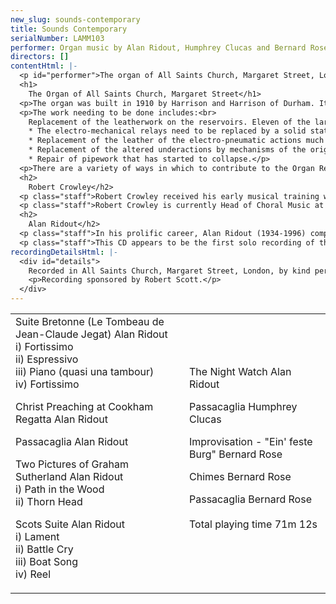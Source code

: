 ```yaml
---
new_slug: sounds-contemporary
title: Sounds Contemporary
serialNumber: LAMM103
performer: Organ music by Alan Ridout, Humphrey Clucas and Bernard Rose
directors: []
contentHtml: |-
  <p id="performer">The organ of All Saints Church, Margaret Street, London played by Robert Crowley</p>
  <h1>
    The Organ of All Saints Church, Margaret Street</h1>
  <p>The organ was built in 1910 by Harrison and Harrison of Durham. It has four manuals and sixty five speaking stops. With the exception of major, though not comprehensive work in 1957 and some additional partial work in 1986, the organ stands today essentially as it was built. The instrument is a particularly fine example of Harrison's work in the years before the First World War. An Organ Restoration Appeal has recently been launched, with the aim of raising £346,625 in order to carry out essential work.</p>
  <p>The work needing to be done includes:<br>
    Replacement of the leatherwork on the reservoirs. Eleven of the large reservoirs (double-rise bellows) still have their original 1910 leather.<br>
    * The electro-mechanical relays need to be replaced by a solid state transmission. These relays are now functioning badly.<br>
    * Replacement of the leather of the electro-pneumatic actions much of which has perished causing the stop and key actions to malfunction.<br>
    * Replacement of the altered underactions by mechanisms of the original design.<br>
    * Repair of pipework that has started to collapse.</p>
  <p>There are a variety of ways in which to contribute to the Organ Restoration Appeal. For further details please contact : The Administrator, All Saints Organ Restoration Appeal, 7, Margaret Street, London W1N 8JQ</p>
  <h2>
    Robert Crowley</h2>
  <p class="staff">Robert Crowley received his early musical training with Martin Neary as a chorister at St. Margaret's Church, Westminster. He studied with Martindale Sidwell at the Royal Academy of Music, where he was awarded the Recital Diploma for Organ, also winning the Henry Richards and Frederick Keene Organ Prizes. He is particularly interested in contemporary music, and has commissioned pieces from a number of composers, including Alan Bush, Arnold Cooke and Humphrey Searle, as well as those featured here.</p>
  <p class="staff">Robert Crowley is currently Head of Choral Music at St. Columba's College, St Albans, and also conductor of the University of Luton Choir and Orchestra. He is married with four children and he enjoys reading novels and books on theology, as well as supporting Watford and Hitchin Town Football Clubs. This is his first solo CD.</p>
  <h2>
    Alan Ridout</h2>
  <p class="staff">In his prolific career, Alan Ridout (1934-1996) composed a total of fifteen operas (including several for children), eight symphonies, twenty five concertos for various instruments, eight string quartets and numerous shorter orchestral, choral and instrumental pieces. He studied with Gordon Jacob and Herbert Howells at the Royal College of Music, and subsequently with Peter Racine Fricker, Michael Tippett and Henk Badings (with a Netherlands Government Scholarship). Although he was not an avant garde composer, his interests were wide, ranging from medieval polyphony to electronic music and serialism; his Psalm for Sine Wave Generators (1959) was one of the first pieces of electronic music by an English composer. He also wrote a number of pieces in the 31-tone temperament, using microtones. Alan Ridout was a Professor of Theory and Composition at the Royal College of Music from 1960 to 1984, and he also taught at the Universities of Birmingham, Cambridge and London. Much of his church and organ music was written for performance at Canterbury Cathedral while Allan Wicks was Organist there, and he also taught at the Choir School, and then at the King's School, for many years. Alan Ridout moved to France towards the end of his life, settling in Vitré and then moving to Caen. He was received into the Roman Catholic Church at Ampleforth Abbey in 1994, being made an oblate of the Order of St. Benedict soon afterwards.</p>
  <p class="staff">This CD appears to be the first solo recording of the organ at All Saints, Margaret Street. Most of the music recorded here still awaits publication, and most of it has not been recorded before.</p>
recordingDetailsHtml: |-
  <div id="details">
    Recorded in All Saints Church, Margaret Street, London, by kind permission of the Vicar, Fr Alan Moses, the Churchwardens and Dr Harry Bramma, Organist and Director of Music.
    <p>Recording sponsored by Robert Scott.</p>
  </div>
---
```


<table class="tracktable">
  <tbody>
    <tr>
      <td class="column1">
        <span class="trackname">Suite Bretonne (Le Tombeau de Jean-Claude Jegat) </span> <span class="composer">Alan Ridout</span><br>
        <span class="trackname"> i) Fortissimo </span><br>
        <span class="trackname"> ii) Espressivo<br>
          iii) Piano (quasi una tambour)<br>
          iv) Fortissimo</span>
        <p><span class="trackname">Christ Preaching at Cookham Regatta </span> <span class="composer">Alan Ridout</span></p>
        <p><span class="trackname">Passacaglia </span> <span class="composer">Alan Ridout</span></p>
        <p><span class="trackname">Two Pictures of Graham Sutherland </span> <span class="composer">Alan Ridout</span><br>
          <span class="trackname"> i) Path in the Wood<br>
            ii) Thorn Head</span></p>
        <p><span class="trackname">Scots Suite </span> <span class="composer">Alan Ridout </span><br>
          <span class="trackname"> i) Lament<br>
            ii) Battle Cry<br>
            iii) Boat Song<br>
            iv) Reel</span></p>
      </td>
      <td class="column2">
        <span class="trackname">The Night Watch </span> <span class="composer">Alan Ridout </span>
        <p><span class="trackname">Passacaglia</span><span class="composer"> Humphrey Clucas</span></p>
        <p><span class="trackname">Improvisation - "Ein' feste Burg" </span> <span class="composer">Bernard Rose</span></p>
        <p>
          <span class="trackname">Chimes </span> <span class="composer">Bernard Rose</span></p>
        <p><span class="trackname">Passacaglia</span><span class="composer"> Bernard Rose</span><br>
          <span class="trackname"> </span><br>
          <span id="playingtime">Total playing time 71m 12s</span></p>
      </td>
    </tr>
  </tbody>
</table>
